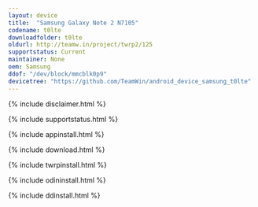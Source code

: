 ```yaml
---
layout: device
title:  "Samsung Galaxy Note 2 N7105"
codename: t0lte
downloadfolder: t0lte
oldurl: http://teamw.in/project/twrp2/125
supportstatus: Current
maintainer: None
oem: Samsung
ddof: "/dev/block/mmcblk0p9"
devicetree: "https://github.com/TeamWin/android_device_samsung_t0lte"
---
```


{% include disclaimer.html %}

{% include supportstatus.html %}

{% include appinstall.html %}

{% include download.html %}

{% include twrpinstall.html %}

{% include odininstall.html %}

{% include ddinstall.html %}
